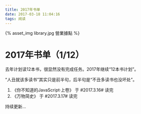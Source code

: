 ```yaml
---
title: 2017年书单
date: 2017-03-18 11:04:16
tags: 阅读
---
```


{% asset_img library.jpg 營業據點 %}
# 2017年书单（1/12）

去年计划读12本书，很显然没有完成任务。2017年继续“12本书计划”。

“人丑就该多读书”其实只是前半句，后半句是“不丑多读书也没坏处”。

<!-- more -->

1. 《你不知道的JavaScript·上卷》 于 #2017.3.16# 读完
2. 《万物简史》 于 #2017.3.17# 读完

持续更新...